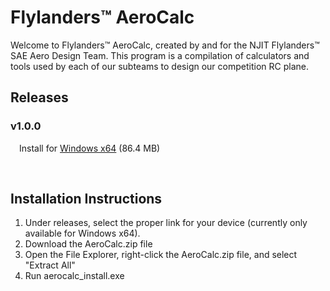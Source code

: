# Flylanders™ AeroCalc
Welcome to Flylanders™ AeroCalc, created by and for the NJIT Flylanders™ SAE Aero Design Team.
This program is a compilation of calculators and tools used by each of our subteams to design our competition RC plane.

<h2>Releases</h2>
<h3>v1.0.0</h3>

&emsp;Install for [Windows x64](https://drive.google.com/file/d/10qhKuOj9cyIAUr0b_WAymNMgZTfm2MEw/view?usp=sharing) (86.4 MB)

&emsp;<h2>Installation Instructions</h2>

1) Under releases, select the proper link for your device (currently only available for Windows x64).
2) Download the AeroCalc.zip file
3) Open the File Explorer, right-click the AeroCalc.zip file, and select "Extract All"
4) Run aerocalc_install.exe
